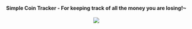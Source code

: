 <div align="center">

<h4>
Simple Coin Tracker - For keeping track of all the money you are losing!~
</h4>

<a href="https://travis-ci.org/mslopsema/Simple-Coin-Tracker/"><img src="https://api.travis-ci.org/mslopsema/Simple-Coin-Tracker.svg?branch=master"></a>

</div>